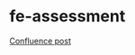 # fe-assessment

<a href="https://codeandtheory.atlassian.net/wiki/spaces/~615382811/pages/3139568380/dotTheory+-+FE+Donato+Louise">Confluence post</a>
